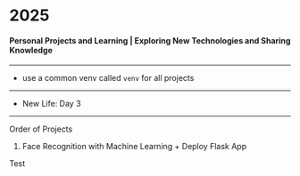 # 2025
#### Personal Projects and Learning | Exploring New Technologies and Sharing Knowledge

---

- use a common venv called `venv` for all projects

--- 

- New Life: Day 3

---
Order of Projects

1. Face Recognition with Machine Learning + Deploy Flask App


Test
